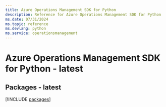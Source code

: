 ```yaml
---
title: Azure Operations Management SDK for Python
description: Reference for Azure Operations Management SDK for Python
ms.date: 07/31/2024
ms.topic: reference
ms.devlang: python
ms.service: operationsmanagement
---
```

# Azure Operations Management SDK for Python - latest
## Packages - latest
[!INCLUDE [packages](operations-management-index.md)]